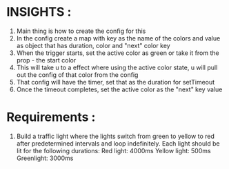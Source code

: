 


# INSIGHTS :

1. Main thing is how to create the config for this
2. In the config create a map with key as the name of the colors and value as object that has duration, color and "next" color key
3. When the trigger starts, set the active color as green or take it from the prop - the start color
4. This will take u to a effect where using the active color state, u will pull out the config of that color from the config
5. That config will have the timer, set that as the duration for setTimeout
6. Once the timeout completes, set the active color as the "next" key value

# Requirements :

1. Build a traffic light where the lights switch from green to yellow to red after predetermined intervals and loop indefinitely. Each light should be lit for the following durations:
Red light: 4000ms
Yellow light: 500ms
Greenlight: 3000ms